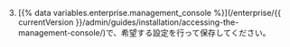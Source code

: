 3. [{% data variables.enterprise.management_console %}](/enterprise/{{ currentVersion }}/admin/guides/installation/accessing-the-management-console/)で、希望する設定を行って保存してください。
